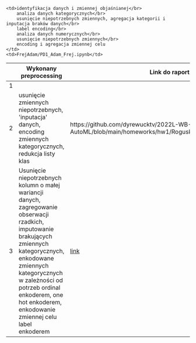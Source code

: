 <table>
<thead>
  <tr>
    <th></th>
    <th>Wykonany preprocessing</th>
    <th>Link do raportu</th>
  </tr>
</thead>
<tbody>
   <tr>
    <td>1</td>

    <td>identyfikacja danych i zmiennej objaśnianej</br>
        analiza danych kategorycznych</br>
        usunięcie niepotrzebnych zmiennych, agregacja kategorii i inputacja braków danych</br>
        label encoding</br>
        analiza danych numerycznych</br>
        usunięcie niepotrzebnych zmiennych</br>
        encoding i agregacja zmiennej celu
    </td>
    <td>FrejAdam/PD1_Adam_Frej.ipynb</td>
  </tr>
     <tr>
    <td>2</td>
    <td>usunięcie zmiennych niepotrzebnych, 'inputacja' danych, encoding zmiennych kategorycznych, redukcja listy klas</td>
    <td>https://github.com/dyrewucktv/2022L-WB-AutoML/blob/main/homeworks/hw1/RoguskiMikolaj/RoguskiMikolaj.ipynb</td>
  </tr>
  <tr>
    <td>3</td>
    <td>Usunięcie niepotrzebnych kolumn o małej wariancji danych, zagregowanie obserwacji rzadkich, imputowanie brakujących zmiennych kategorycznych, enkodowane zmiennych kategorycznych w zależności od potrzeb ordinal enkoderem, one hot enkoderem, enkodowanie zmiennej celu label enkoderem</td>
    <td><a href="MarciniakPiotr/homework.ipynb">link</td>
  </tr>    
  </tbody>
</table>
